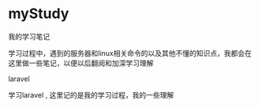 # myStudy

我的学习笔记

学习过程中，遇到的服务器和linux相关命令的以及其他不懂的知识点，我都会在这里做一些笔记，以便以后翻阅和加深学习理解

laravel

学习laravel , 这里记的是我的学习过程，我的一些理解


